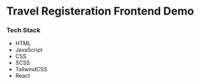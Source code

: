 # Travel Registeration Frontend Demo

### Tech Stack
- HTML
- JavaScript
- CSS
- SCSS
- TailwindCSS
- React

